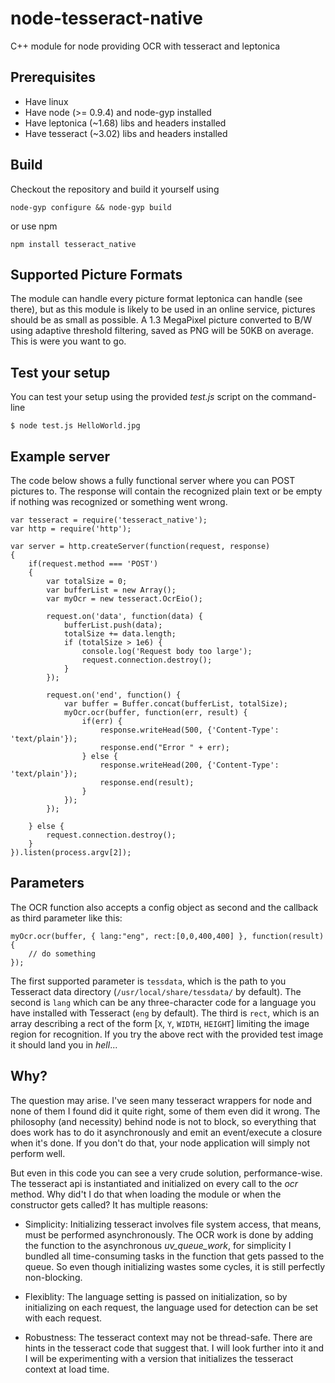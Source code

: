 node-tesseract-native
=====================

C++ module for node providing OCR with tesseract and leptonica

Prerequisites
-------------
 * Have linux
 * Have node (>= 0.9.4) and node-gyp installed
 * Have leptonica (~1.68) libs and headers installed
 * Have tesseract (~3.02) libs and headers installed

Build
-----
Checkout the repository and build it yourself using

    node-gyp configure && node-gyp build
    
or use npm

    npm install tesseract_native

Supported Picture Formats
-------------------------

The module can handle every picture format leptonica can handle (see there), but as this module is likely to be used in an online service, pictures should be as small as possible. A 1.3 MegaPixel picture converted to B/W using adaptive threshold filtering, saved as PNG will be 50KB on average. This is were you want to go.

Test your setup
---------------

You can test your setup using the provided *test.js* script on the command-line

    $ node test.js HelloWorld.jpg

Example server
--------------

The code below shows a fully functional server where you can POST pictures to. The response will contain the recognized plain text or be empty if nothing was recognized or something went wrong.

    var tesseract = require('tesseract_native');
    var http = require('http');
    
    var server = http.createServer(function(request, response)
    {
        if(request.method === 'POST')
        {
            var totalSize = 0;
            var bufferList = new Array();
            var myOcr = new tesseract.OcrEio();
            
            request.on('data', function(data) {
                bufferList.push(data);
                totalSize += data.length;
                if (totalSize > 1e6) {
                    console.log('Request body too large');
                    request.connection.destroy();
                }
            });
            
            request.on('end', function() {
                var buffer = Buffer.concat(bufferList, totalSize);
                myOcr.ocr(buffer, function(err, result) {
                    if(err) {
                        response.writeHead(500, {'Content-Type': 'text/plain'});
                        response.end("Error " + err);
                    } else {
                        response.writeHead(200, {'Content-Type': 'text/plain'});
                        response.end(result);
                    }
                });
            });
            
        } else {
            request.connection.destroy();
        }
    }).listen(process.argv[2]);
    
Parameters
----------
    
The OCR function also accepts a config object as second and the callback as third parameter like this:

    myOcr.ocr(buffer, { lang:"eng", rect:[0,0,400,400] }, function(result) {
        // do something
    });
    
The first supported parameter is `tessdata`, which is the path to you Tesseract data directory (`/usr/local/share/tessdata/` by default). The second is `lang` which can be any three-character code for a language you have installed with Tesseract (`eng` by default). The third is `rect`, which is an array describing a rect of the form [`X`, `Y`, `WIDTH`, `HEIGHT`] limiting the image region for recognition. If you try the above rect with the provided test image it should land you in *hell*...

Why?
----

The question may arise. I've seen many tesseract wrappers for node and none of them I found did it quite right, some of them even did it wrong. The philosophy (and necessity) behind node is not to block, so everything that does work has to do it asynchronously and emit an event/execute a closure when it's done. If you don't do that, your node application will simply not perform well.

But even in this code you can see a very crude solution, performance-wise. The tesseract api is instantiated and initialized on every call to the *ocr* method. Why did't I do that when loading the module or when the constructor gets called? It has multiple reasons:

 * Simplicity: Initializing tesseract involves file system access, that means, must be performed asynchronously. The OCR work is done by adding the function to the asynchronous *uv_queue_work*, for simplicity I bundled all time-consuming tasks in the function that gets passed to the queue. So even though initializing wastes some cycles, it is still perfectly non-blocking.

 * Flexiblity: The language setting is passed on initialization, so by initializing on each request, the language used for detection can be set with each request.

 * Robustness: The tesseract context may not be thread-safe. There are hints in the tesseract code that suggest that. I will look further into it and I will be experimenting with a version that initializes the tesseract context at load time.

